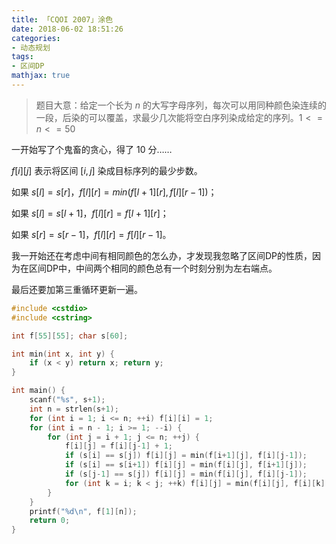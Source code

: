 ```yaml
---
title: 「CQOI 2007」涂色
date: 2018-06-02 18:51:26
categories:
- 动态规划
tags:
- 区间DP
mathjax: true
---
```


> 题目大意：给定一个长为 $n$ 的大写字母序列，每次可以用同种颜色染连续的一段，后染的可以覆盖，求最少几次能将空白序列染成给定的序列。$1<=n<=50$

一开始写了个鬼畜的贪心，得了 $10$ 分……

$f[i][j]$ 表示将区间 $[i,j]$ 染成目标序列的最少步数。

如果 $s[l]=s[r]$，$f[l][r]=min(f[l+1][r], f[l][r-1])$；

如果 $s[l]=s[l+1]$，$f[l][r]=f[l+1][r]$；

如果 $s[r]=s[r-1]$，$f[l][r]=f[l][r-1]$。

我一开始还在考虑中间有相同颜色的怎么办，才发现我忽略了区间DP的性质，因为在区间DP中，中间两个相同的颜色总有一个时刻分别为左右端点。

最后还要加第三重循环更新一遍。

```c++
#include <cstdio>
#include <cstring>

int f[55][55]; char s[60];

int min(int x, int y) {
	if (x < y) return x; return y;
}

int main() {
	scanf("%s", s+1);
	int n = strlen(s+1);
	for (int i = 1; i <= n; ++i) f[i][i] = 1;
	for (int i = n - 1; i >= 1; --i) {
		for (int j = i + 1; j <= n; ++j) {
			f[i][j] = f[i][j-1] + 1;
			if (s[i] == s[j]) f[i][j] = min(f[i+1][j], f[i][j-1]);
			if (s[i] == s[i+1]) f[i][j] = min(f[i][j], f[i+1][j]);
			if (s[j-1] == s[j]) f[i][j] = min(f[i][j], f[i][j-1]);
			for (int k = i; k < j; ++k) f[i][j] = min(f[i][j], f[i][k] + f[k+1][j]);
		}
	}
	printf("%d\n", f[1][n]);
	return 0;
}
```
